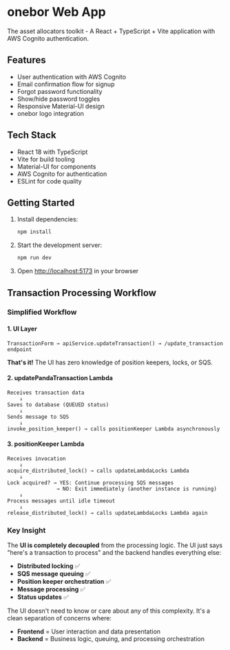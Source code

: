 # onebor Web App

The asset allocators toolkit - A React + TypeScript + Vite application with AWS Cognito authentication.

## Features

- User authentication with AWS Cognito
- Email confirmation flow for signup
- Forgot password functionality
- Show/hide password toggles
- Responsive Material-UI design
- onebor logo integration

## Tech Stack

- React 18 with TypeScript
- Vite for build tooling
- Material-UI for components
- AWS Cognito for authentication
- ESLint for code quality

## Getting Started

1. Install dependencies:

   ```bash
   npm install
   ```

2. Start the development server:

   ```bash
   npm run dev
   ```

3. Open [http://localhost:5173](http://localhost:5173) in your browser

## Transaction Processing Workflow

### Simplified Workflow

#### 1. UI Layer

```
TransactionForm → apiService.updateTransaction() → /update_transaction endpoint
```

**That's it!** The UI has zero knowledge of position keepers, locks, or SQS.

#### 2. updatePandaTransaction Lambda

```
Receives transaction data
    ↓
Saves to database (QUEUED status)
    ↓
Sends message to SQS
    ↓
invoke_position_keeper() → calls positionKeeper Lambda asynchronously
```

#### 3. positionKeeper Lambda

```
Receives invocation
    ↓
acquire_distributed_lock() → calls updateLambdaLocks Lambda
    ↓
Lock acquired? → YES: Continue processing SQS messages
                → NO: Exit immediately (another instance is running)
    ↓
Process messages until idle timeout
    ↓
release_distributed_lock() → calls updateLambdaLocks Lambda again
```

### Key Insight

The **UI is completely decoupled** from the processing logic. The UI just says "here's a transaction to process" and the backend handles everything else:

- **Distributed locking** ✅
- **SQS message queuing** ✅
- **Position keeper orchestration** ✅
- **Message processing** ✅
- **Status updates** ✅

The UI doesn't need to know or care about any of this complexity. It's a clean separation of concerns where:

- **Frontend** = User interaction and data presentation
- **Backend** = Business logic, queuing, and processing orchestration
